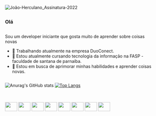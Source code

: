 ![João-Herculano_Assinatura-2022](https://user-images.githubusercontent.com/107000714/197785843-389c3f53-bcea-4fe1-a2b7-63d51d984ebc.png)
##
### Olá
##
Sou um developer iniciante que gosta muito de aprender sobre coisas novas
- 🔭 Trabalhando atualmente na empresa DuoConect.
- 🌱 Estou atualmente cursando tecnologia da informação na FASP - faculdade de santana de parnaíba.
- 🤝 Estou em busca de aprimorar minhas habilidades e aprender coisas novas. 
##
![Anurag's GitHub stats](https://github-readme-stats.vercel.app/api?username=jJoao-Herculano-DuoConect&show_icons=true&theme=nightowl)
[![Top Langs](https://github-readme-stats.vercel.app/api/top-langs/?username=Joao-Herculano-DuoConect&show_icons=true&theme=nightowl)](https://github.com/anuraghazra/github-readme-stats)
##
<div style="display: inline_block"><br>
  <img align="center" height="30" width="40" src="https://cdn.jsdelivr.net/gh/devicons/devicon/icons/angularjs/angularjs-plain.svg" />
  <img align="center" height="30" width="40" src="https://cdn.jsdelivr.net/gh/devicons/devicon/icons/bootstrap/bootstrap-plain.svg" />
  <img align="center" height="30" width="40" src="https://cdn.jsdelivr.net/gh/devicons/devicon/icons/css3/css3-plain.svg" />
  <img align="center" height="30" width="40" src="https://cdn.jsdelivr.net/gh/devicons/devicon/icons/github/github-original-wordmark.svg" />
  <img align="center" height="30" width="40" src="https://cdn.jsdelivr.net/gh/devicons/devicon/icons/html5/html5-plain.svg" />
  <img align="center" height="30" width="40" src="https://cdn.jsdelivr.net/gh/devicons/devicon/icons/javascript/javascript-plain.svg" />
  <img align="center" height="30" width="40" src="https://cdn.jsdelivr.net/gh/devicons/devicon/icons/mysql/mysql-plain.svg" />
  <img align="center" height="30" width="40" src="https://cdn.jsdelivr.net/gh/devicons/devicon/icons/php/php-plain.svg" />
</div>
